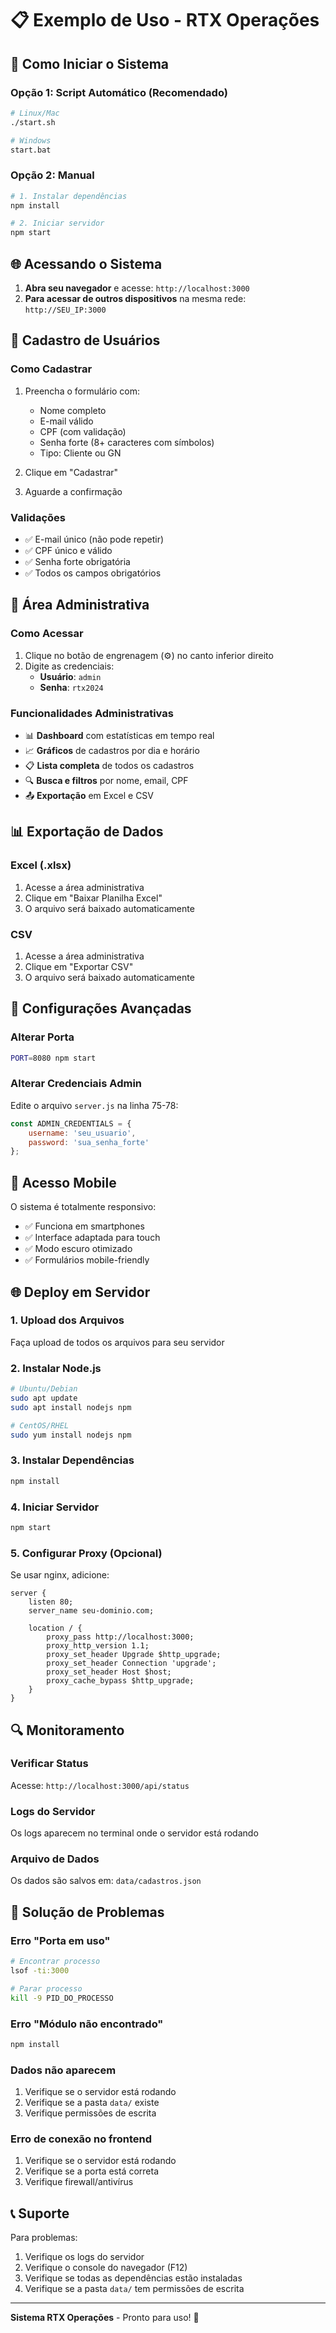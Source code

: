 # 📋 Exemplo de Uso - RTX Operações

## 🚀 Como Iniciar o Sistema

### Opção 1: Script Automático (Recomendado)
```bash
# Linux/Mac
./start.sh

# Windows
start.bat
```

### Opção 2: Manual
```bash
# 1. Instalar dependências
npm install

# 2. Iniciar servidor
npm start
```

## 🌐 Acessando o Sistema

1. **Abra seu navegador** e acesse: `http://localhost:3000`
2. **Para acessar de outros dispositivos** na mesma rede: `http://SEU_IP:3000`

## 👤 Cadastro de Usuários

### Como Cadastrar
1. Preencha o formulário com:
   - Nome completo
   - E-mail válido
   - CPF (com validação)
   - Senha forte (8+ caracteres com símbolos)
   - Tipo: Cliente ou GN

2. Clique em "Cadastrar"
3. Aguarde a confirmação

### Validações
- ✅ E-mail único (não pode repetir)
- ✅ CPF único e válido
- ✅ Senha forte obrigatória
- ✅ Todos os campos obrigatórios

## 🔐 Área Administrativa

### Como Acessar
1. Clique no botão de engrenagem (⚙️) no canto inferior direito
2. Digite as credenciais:
   - **Usuário**: `admin`
   - **Senha**: `rtx2024`

### Funcionalidades Administrativas
- 📊 **Dashboard** com estatísticas em tempo real
- 📈 **Gráficos** de cadastros por dia e horário
- 📋 **Lista completa** de todos os cadastros
- 🔍 **Busca e filtros** por nome, email, CPF
- 📤 **Exportação** em Excel e CSV

## 📊 Exportação de Dados

### Excel (.xlsx)
1. Acesse a área administrativa
2. Clique em "Baixar Planilha Excel"
3. O arquivo será baixado automaticamente

### CSV
1. Acesse a área administrativa
2. Clique em "Exportar CSV"
3. O arquivo será baixado automaticamente

## 🔧 Configurações Avançadas

### Alterar Porta
```bash
PORT=8080 npm start
```

### Alterar Credenciais Admin
Edite o arquivo `server.js` na linha 75-78:
```javascript
const ADMIN_CREDENTIALS = {
    username: 'seu_usuario',
    password: 'sua_senha_forte'
};
```

## 📱 Acesso Mobile

O sistema é totalmente responsivo:
- ✅ Funciona em smartphones
- ✅ Interface adaptada para touch
- ✅ Modo escuro otimizado
- ✅ Formulários mobile-friendly

## 🌐 Deploy em Servidor

### 1. Upload dos Arquivos
Faça upload de todos os arquivos para seu servidor

### 2. Instalar Node.js
```bash
# Ubuntu/Debian
sudo apt update
sudo apt install nodejs npm

# CentOS/RHEL
sudo yum install nodejs npm
```

### 3. Instalar Dependências
```bash
npm install
```

### 4. Iniciar Servidor
```bash
npm start
```

### 5. Configurar Proxy (Opcional)
Se usar nginx, adicione:
```nginx
server {
    listen 80;
    server_name seu-dominio.com;
    
    location / {
        proxy_pass http://localhost:3000;
        proxy_http_version 1.1;
        proxy_set_header Upgrade $http_upgrade;
        proxy_set_header Connection 'upgrade';
        proxy_set_header Host $host;
        proxy_cache_bypass $http_upgrade;
    }
}
```

## 🔍 Monitoramento

### Verificar Status
Acesse: `http://localhost:3000/api/status`

### Logs do Servidor
Os logs aparecem no terminal onde o servidor está rodando

### Arquivo de Dados
Os dados são salvos em: `data/cadastros.json`

## 🚨 Solução de Problemas

### Erro "Porta em uso"
```bash
# Encontrar processo
lsof -ti:3000

# Parar processo
kill -9 PID_DO_PROCESSO
```

### Erro "Módulo não encontrado"
```bash
npm install
```

### Dados não aparecem
1. Verifique se o servidor está rodando
2. Verifique se a pasta `data/` existe
3. Verifique permissões de escrita

### Erro de conexão no frontend
1. Verifique se o servidor está rodando
2. Verifique se a porta está correta
3. Verifique firewall/antivírus

## 📞 Suporte

Para problemas:
1. Verifique os logs do servidor
2. Verifique o console do navegador (F12)
3. Verifique se todas as dependências estão instaladas
4. Verifique se a pasta `data/` tem permissões de escrita

---

**Sistema RTX Operações** - Pronto para uso! 🚀
